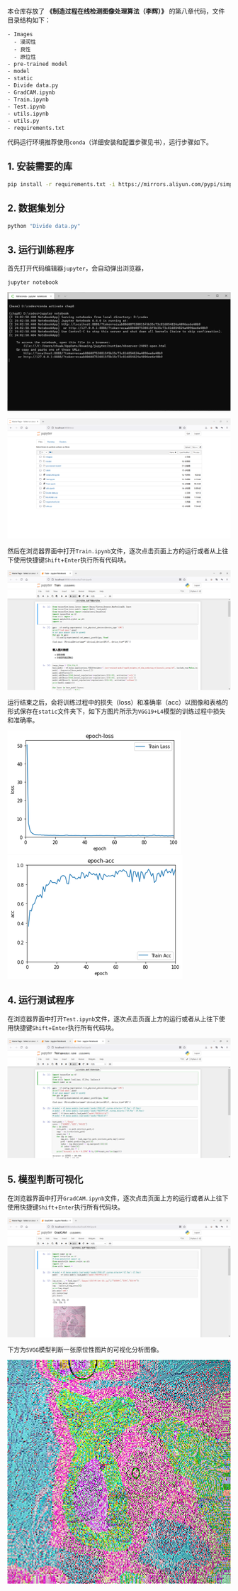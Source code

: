本仓库存放了 **《制造过程在线检测图像处理算法（李辉）》** 的第八章代码，文件目录结构如下：

```
- Images
  - 浸润性
  - 良性
  - 原位性
- pre-trained model
- model
- static
- Divide data.py
- GradCAM.ipynb
- Train.ipynb
- Test.ipynb
- utils.ipynb
- utils.py
- requirements.txt
```

代码运行环境推荐使用`conda`（详细安装和配置步骤见书），运行步骤如下。

## 1. 安装需要的库

```bash
pip install -r requirements.txt -i https://mirrors.aliyun.com/pypi/simple
```

## 2. 数据集划分

```bash
python "Divide data.py"
```

## 3. 运行训练程序

首先打开代码编辑器`jupyter`，会自动弹出浏览器，

```bash
jupyter notebook
```

![terminal-show](static/terminal-show.png)

![jupyter界面](static/jupyter界面.png)

然后在浏览器界面中打开`Train.ipynb`文件，逐次点击页面上方的运行或者从上往下使用快捷键`Shift`+`Enter`执行所有代码块。

![Train](static/Train.png)

运行结束之后，会将训练过程中的损失（loss）和准确率（acc）以图像和表格的形式保存在`static`文件夹下，如下方图片所示为`VGG19+L4`模型的训练过程中损失和准确率。

![VGG19L4-LOSS](static/vgg19-L4-loss.png)![VGG19L4-ACC](static/vgg19-L4-acc.png)

## 4. 运行测试程序

在浏览器界面中打开`Test.ipynb`文件，逐次点击页面上方的运行或者从上往下使用快捷键`Shift`+`Enter`执行所有代码块。

![Test](static/Test.png)

## 5. 模型判断可视化

在浏览器界面中打开`GradCAM.ipynb`文件，逐次点击页面上方的运行或者从上往下使用快捷键`Shift`+`Enter`执行所有代码块。

![GradCAM](static/GradCAM.png)

下方为`SVGG`模型判断一张原位性图片的可视化分析图像。

![svgg-visu-explain](static/In-suit-SVGG-superimposed.png)
